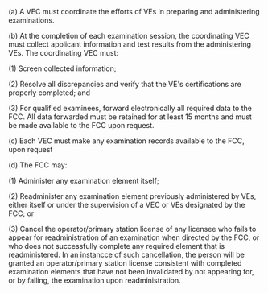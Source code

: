 (a) A VEC must coordinate the efforts of VEs in preparing and administering examinations.

(b) At the completion of each examination session, the coordinating VEC must collect applicant information and test results from the administering VEs. The coordinating VEC must:

(1) Screen collected information;

(2) Resolve all discrepancies and verify that the VE's certifications are properly completed; and

(3) For qualified examinees, forward electronically all required data to the FCC. All data forwarded must be retained for at least 15 months and must be made available to the FCC upon request.

(c) Each VEC must make any examination records available to the FCC, upon request

(d) The FCC may:
                                    

(1) Administer any examination element itself;

(2) Readminister any examination element previously administered by VEs, either itself or under the supervision of a VEC or VEs designated by the FCC; or

(3) Cancel the operator/primary station license of any licensee who fails to appear for readministration of an examination when directed by the FCC, or who does not successfully complete any required element that is readministered. In an instancce of such cancellation, the person will be granted an operator/primary station license consistent with completed examination elements that have not been invalidated by not appearing for, or by failing, the examination upon readministration.

